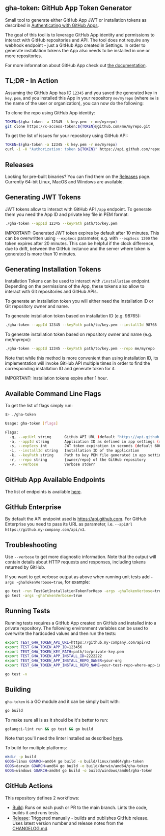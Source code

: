 ## gha-token: GitHub App Token Generator

Small tool to generate either GitHub App JWT or installation tokens as described in
[Authenticating with GitHub Apps](https://developer.github.com/apps/building-github-apps/authenticating-with-github-apps/).

The goal of this tool is to leverage GitHub App identity and permissions to
interact with GitHub repositories and API. The tool does not require any
webhook endpoint - just a GitHub App created in Settings. In order to generate
installation tokens the App also needs to be installed in one or more repositories.

For more information about GitHub App check out [the documentation](https://developer.github.com/apps/about-apps/).

## TL;DR - In Action

Assuming the GitHub App has ID `12345` and you saved the generated key in `key.pem`,
and you installed this App in your repository `me/myrepo` (where `me` is the name
of the user or organization), you can now do the following:

To clone the repo using GitHub App identity:

```bash
TOKEN=$(gha-token -a 12345 -k key.pem -r me/myrepo)
git clone https://x-access-token:${TOKEN}@github.com/me/myrepo.git
```

To get the list of issues for your repository using GitHub API:

```bash
TOKEN=$(gha-token -a 12345 -k key.pem -r me/myrepo)
curl -i -H "Authorization: token ${TOKEN}" https://api.github.com/repos/me/myrepo/issues
```

## Releases

Looking for pre-built binaries? You can find them on the [Releases](https://github.com/slawekzachcial/gha-token/releases)
page. Currently 64-bit Linux, MacOS and Windows are available.

## Generating JWT Tokens

JWT tokens allow to interact with GitHub API `/app` endpoint. To generate them
you need the App ID and private key file in PEM format:

```bash
./gha-token --appId 12345 --keyPath path/to/key.pem
```

IMPORTANT: Generated JWT token expires by default after 10 minutes. This can
be overwritten using `--expSecs` parameter, e.g. with `--expSecs 1200` the token
expires after 20 minutes. This can be helpful if the clock difference, due to
drift, between the GitHub instance and the server where token is generated is
more than 10 minutes.

## Generating Installation Tokens

Installation Tokens can be used to interact with `/installation` endpoint.
Depending on the permissions of the App, these tokens also allow to interact
with Git repositories and GitHub APIs.

To generate an installation token you will either need the Installation ID or
Git repository owner and name.

To generate installation token based on installation ID (e.g. 98765):

```bash
./gha-token --appId 12345 --keyPath path/to/key.pem --installId 98765
```

To generate installation token based on repository owner and name (e.g. me/myrepo):

```bash
./gha-token --appId 12345 --keyPath path/to/key.pem --repo me/myrepo
```

Note that while this method is more convenient than using installation ID, its
implementation will invoke GitHub API multiple times in order to find the
corresponding installation ID and generate token for it.

IMPORTANT: Installation tokens expire after 1 hour.

## Available Command Line Flags

To get the list of flags simply run:

```bash
$> ./gha-token

Usage: gha-token [flags]

Flags:
  -g, --apiUrl string      GitHub API URL (default "https://api.github.com")
  -a, --appId string       Application ID as defined in app settings (required)
  -s, --expSecs int        JWT token expiration in seconds (default 600)
  -i, --installId string   Installation ID of the application
  -k, --keyPath string     Path to key PEM file generated in app settings (required)
  -r, --repo string        {owner/repo} of the GitHub repository
  -v, --verbose            Verbose stderr
```

## GitHub App Available Endpoints

The list of endpoints is available [here](https://developer.github.com/v3/apps/available-endpoints/).

## GitHub Enterprise

By default the API endpoint used is <https://api.github.com>. For GitHub Enterprise
you need to pass its URL as parameter, i.e. `--apiUrl https://github.my-company.com/api/v3`.

## Troubleshooting

Use `--verbose` to get more diagnostic information. Note that the output will contain
details about HTTP requests and responses, including tokens returned by GitHub.

If you want to get verbose output as above when running unit tests add `-args -ghaTokenVerbose=true`,
for example:

```bash
go test -run TestGetInstallationTokenForRepo -args -ghaTokenVerbose=true
go test -args -ghaTokenVerbose=true
```

## Running Tests

Running tests requires a GitHub App created on GitHub and installed into a private
repository. The following environment variables can be used to overwrite the
hardcoded values and then run the tests:

```bash
export TEST_GHA_TOKEN_API_URL=https://github.my-company.com/api/v3
export TEST_GHA_TOKEN_APP_ID=123456
export TEST_GHA_TOKEN_KEY_PATH=path/to/private-key.pem
export TEST_GHA_TOKEN_APP_INSTALL_ID=2222222
export TEST_GHA_TOKEN_APP_INSTALL_REPO_OWNER=your-org
export TEST_GHA_TOKEN_APP_INSTALL_REPO_NAME=your-test-repo-where-app-installed

go test -v
```

## Building

`gha-token` is a GO module and it can be simply built with:

```bash
go build
```

To make sure all is as it should be it's better to run:

```bash
golangci-lint run && go test && go build
```

Note that you'll need the linter installed as described [here](https://golangci-lint.run/usage/install/#local-installation).

To build for multiple platforms:

```bash
mkdir -p build
GOOS=linux GOARCH=amd64 go build -o build/linux/amd64/gha-token
GOOS=darwin GOARCH=amd64 go build -o build/darwin/amd64/gha-token
GOOS=windows GOARCH=amd64 go build -o build/windows/amd64/gha-token
```

## GitHub Actions

This repository defines 2 workflows:
- [Build](.github/workflows/build.yml): Runs on each push or PR to the main
  branch. Lints the code, builds it and runs tests.
- [Release](.github/workflows/release.yml): Triggered manually - builds and
  publishes GitHub release. Uses latest version number and release notes from the
  [CHANGELOG.md](CHANGELOG.md).
